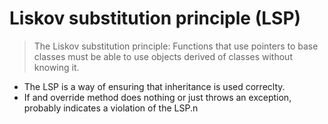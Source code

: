 # Liskov substitution principle (LSP)

> The Liskov substitution principle: Functions that use pointers to base classes
> must be able to use objects derived of classes without knowing it.


- The LSP is a way of ensuring that inheritance is used correclty.
- If and override method does nothing or just throws an exception, probably
  indicates a violation of the LSP.n

